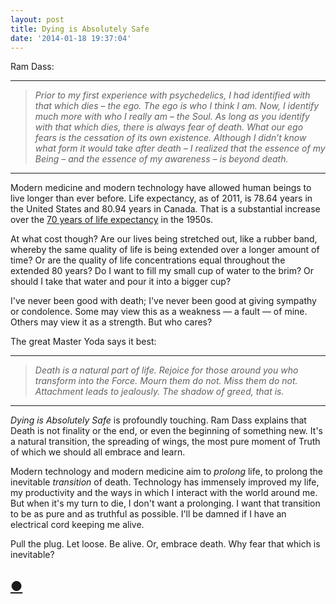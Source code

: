 ```yaml
---
layout: post
title: Dying is Absolutely Safe
date: '2014-01-18 19:37:04'
---
```


<p>Ram Dass:</p>

<hr />

<blockquote>
  <p><em>Prior to my first experience with psychedelics, I had identified with that which dies – the ego. The ego is who I think I am. Now, I identify much more with who I really am – the Soul. As long as you identify with that which dies, there is always fear of death. What our ego fears is the cessation of its own existence. Although I didn’t know what form it would take after death – I realized that the essence of my Being – and the essence of my awareness – is beyond death.</em></p>
</blockquote>

<hr />

<p>Modern medicine and modern technology have allowed human beings to live longer than ever before. Life expectancy, as of 2011, is 78.64 years in the United States and 80.94 years in Canada. That is a substantial increase over the <a href="http://www.statcan.gc.ca/tables-tableaux/sum-som/l01/cst01/health26-eng.htm">70 years of life expectancy</a> in the 1950s.</p>

<p>At what cost though? Are our lives being stretched out, like a rubber band, whereby the same quality of life is being extended over a longer amount of time? Or are the quality of life concentrations equal throughout the extended 80 years? Do I want to fill my small cup of water to the brim? Or should I take that water and pour it into a bigger cup?</p>

<p>I've never been good with death; I've never been good at giving sympathy or condolence. Some may view this as a weakness — a fault — of mine. Others may view it as a strength. But who cares?</p>

<p>The great Master Yoda says it best:</p>

<hr />

<blockquote>
  <p><em>Death is a natural part of life. Rejoice for those around you who transform into the Force. Mourn them do not. Miss them do not. Attachment leads to jealously. The shadow of greed, that is.</em></p>
</blockquote>

<hr />

<p><em>Dying is Absolutely Safe</em> is profoundly touching. Ram Dass explains that Death is not finality or the end, or even the beginning of something new. It's a natural transition, the spreading of wings, the most pure moment of Truth of which we should all embrace and learn.</p>

<p>Modern technology and modern medicine aim to <em>prolong</em> life, to prolong the inevitable <em>transition</em> of death. Technology has immensely improved my life, my productivity and the ways in which I interact with the world around me. But when it's my turn to die, I don't want a prolonging. I want that transition to be as pure and as truthful as possible. I'll be damned if I have an electrical cord keeping me alive. </p>

<p>Pull the plug. Let loose. Be alive. Or, embrace death. Why fear that which is inevitable?</p>

<h2 id="httpthenewsprintcoblogdyingisabsolutelysafe"><a href="http://thenewsprint.co/blog/dying-is-absolutely-safe">●</a></h2>